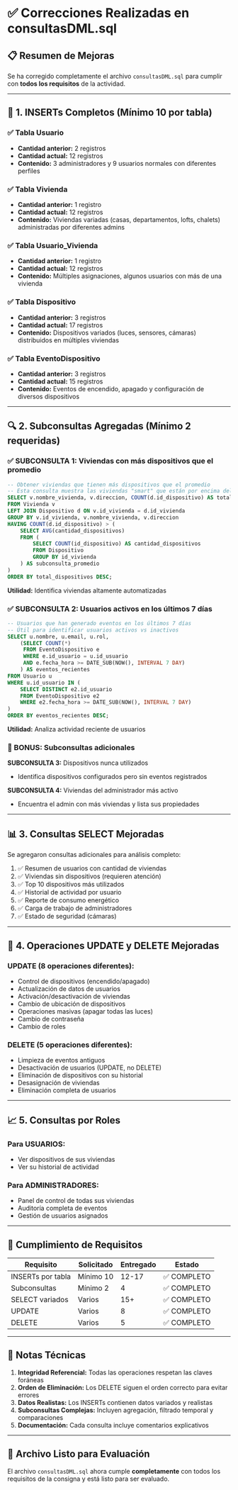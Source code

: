 # ✅ Correcciones Realizadas en consultasDML.sql

## 📋 Resumen de Mejoras

Se ha corregido completamente el archivo `consultasDML.sql` para cumplir con **todos los requisitos** de la actividad.

---

## 🔢 1. INSERTs Completos (Mínimo 10 por tabla)

### ✅ Tabla Usuario
- **Cantidad anterior:** 2 registros
- **Cantidad actual:** 12 registros
- **Contenido:** 3 administradores y 9 usuarios normales con diferentes perfiles

### ✅ Tabla Vivienda
- **Cantidad anterior:** 1 registro
- **Cantidad actual:** 12 registros
- **Contenido:** Viviendas variadas (casas, departamentos, lofts, chalets) administradas por diferentes admins

### ✅ Tabla Usuario_Vivienda
- **Cantidad anterior:** 1 registro
- **Cantidad actual:** 12 registros
- **Contenido:** Múltiples asignaciones, algunos usuarios con más de una vivienda

### ✅ Tabla Dispositivo
- **Cantidad anterior:** 3 registros
- **Cantidad actual:** 17 registros
- **Contenido:** Dispositivos variados (luces, sensores, cámaras) distribuidos en múltiples viviendas

### ✅ Tabla EventoDispositivo
- **Cantidad anterior:** 3 registros
- **Cantidad actual:** 15 registros
- **Contenido:** Eventos de encendido, apagado y configuración de diversos dispositivos

---

## 🔍 2. Subconsultas Agregadas (Mínimo 2 requeridas)

### ✅ SUBCONSULTA 1: Viviendas con más dispositivos que el promedio
```sql
-- Obtener viviendas que tienen más dispositivos que el promedio
-- Esta consulta muestra las viviendas "smart" que están por encima del promedio
SELECT v.nombre_vivienda, v.direccion, COUNT(d.id_dispositivo) AS total_dispositivos
FROM Vivienda v
LEFT JOIN Dispositivo d ON v.id_vivienda = d.id_vivienda
GROUP BY v.id_vivienda, v.nombre_vivienda, v.direccion
HAVING COUNT(d.id_dispositivo) > (
    SELECT AVG(cantidad_dispositivos)
    FROM (
        SELECT COUNT(id_dispositivo) AS cantidad_dispositivos
        FROM Dispositivo
        GROUP BY id_vivienda
    ) AS subconsulta_promedio
)
ORDER BY total_dispositivos DESC;
```
**Utilidad:** Identifica viviendas altamente automatizadas

### ✅ SUBCONSULTA 2: Usuarios activos en los últimos 7 días
```sql
-- Usuarios que han generado eventos en los últimos 7 días
-- Útil para identificar usuarios activos vs inactivos
SELECT u.nombre, u.email, u.rol,
    (SELECT COUNT(*) 
     FROM EventoDispositivo e 
     WHERE e.id_usuario = u.id_usuario 
     AND e.fecha_hora >= DATE_SUB(NOW(), INTERVAL 7 DAY)
    ) AS eventos_recientes
FROM Usuario u
WHERE u.id_usuario IN (
    SELECT DISTINCT e2.id_usuario
    FROM EventoDispositivo e2
    WHERE e2.fecha_hora >= DATE_SUB(NOW(), INTERVAL 7 DAY)
)
ORDER BY eventos_recientes DESC;
```
**Utilidad:** Analiza actividad reciente de usuarios

### 🎁 BONUS: Subconsultas adicionales

**SUBCONSULTA 3:** Dispositivos nunca utilizados
- Identifica dispositivos configurados pero sin eventos registrados

**SUBCONSULTA 4:** Viviendas del administrador más activo
- Encuentra el admin con más viviendas y lista sus propiedades

---

## 📊 3. Consultas SELECT Mejoradas

Se agregaron consultas adicionales para análisis completo:

1. ✅ Resumen de usuarios con cantidad de viviendas
2. ✅ Viviendas sin dispositivos (requieren atención)
3. ✅ Top 10 dispositivos más utilizados
4. ✅ Historial de actividad por usuario
5. ✅ Reporte de consumo energético
6. ✅ Carga de trabajo de administradores
7. ✅ Estado de seguridad (cámaras)

---

## 🔄 4. Operaciones UPDATE y DELETE Mejoradas

### UPDATE (8 operaciones diferentes):
- Control de dispositivos (encendido/apagado)
- Actualización de datos de usuarios
- Activación/desactivación de viviendas
- Cambio de ubicación de dispositivos
- Operaciones masivas (apagar todas las luces)
- Cambio de contraseña
- Cambio de roles

### DELETE (5 operaciones diferentes):
- Limpieza de eventos antiguos
- Desactivación de usuarios (UPDATE, no DELETE)
- Eliminación de dispositivos con su historial
- Desasignación de viviendas
- Eliminación completa de usuarios

---

## 📈 5. Consultas por Roles

### Para USUARIOS:
- Ver dispositivos de sus viviendas
- Ver su historial de actividad

### Para ADMINISTRADORES:
- Panel de control de todas sus viviendas
- Auditoría completa de eventos
- Gestión de usuarios asignados

---

## 🎯 Cumplimiento de Requisitos

| Requisito | Solicitado | Entregado | Estado |
|-----------|------------|-----------|--------|
| INSERTs por tabla | Mínimo 10 | 12-17 | ✅ COMPLETO |
| Subconsultas | Mínimo 2 | 4 | ✅ COMPLETO |
| SELECT variados | Varios | 15+ | ✅ COMPLETO |
| UPDATE | Varios | 8 | ✅ COMPLETO |
| DELETE | Varios | 5 | ✅ COMPLETO |

---

## 📝 Notas Técnicas

1. **Integridad Referencial:** Todas las operaciones respetan las claves foráneas
2. **Orden de Eliminación:** Los DELETE siguen el orden correcto para evitar errores
3. **Datos Realistas:** Los INSERTs contienen datos variados y realistas
4. **Subconsultas Complejas:** Incluyen agregación, filtrado temporal y comparaciones
5. **Documentación:** Cada consulta incluye comentarios explicativos

---

## 🚀 Archivo Listo para Evaluación

El archivo `consultasDML.sql` ahora cumple **completamente** con todos los requisitos de la consigna y está listo para ser evaluado.
